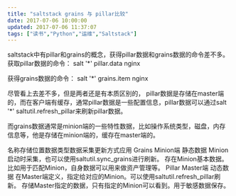 ```yaml
---
title: "saltstack grains 与 pillar比较"
date: 2017-07-06 10:00:00
updated: 2017-07-06 11:37:07
tags: ["读书","Python","运维","Saltstack"]
---
```

saltstack中有pillar和grains的概念，获得pillar数据和grains数据的命令差不多。获取pillar数据的命令：
salt '*' pillar.data nginx  
  
获得grains数据的命令：
salt '*' grains.item nginx  
  
尽管看上去差不多，但是两者还是有本质区别的，
pillar数据是存储在master端的，而在客户端有缓存，通常pillar数据是一些配置信息，pillar数据可以通过salt '*'
saltutil.refresh_pillar来刷新pillar数据。
  
而grains数据通常是minion端的一些特性数据，比如操作系统类型，磁盘，内存信息等，他是存储在minion端的，缓存在master端的。
  
名称存储位置数据类型数据采集更新方式应用
Grains
Minion端
静态数据
Minion启动时采集，也可以使用saltutil.sync_grains进行刷新。
存在Minion基本数据。比如用于匹配Minion，自身数据可以用来做资产管理等。
Pillar
Master端
动态数据
在Master端定义，指定给对应的Minion。可以使用saltutil.refresh_pillar刷新。
存储Master指定的数据，只有指定的Minion可以看到。用于敏感数据保存。
  
